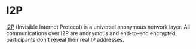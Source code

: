 # I2P

[I2P](https://i2pd.website/) (Invisible Internet Protocol) is a universal anonymous network layer.
All communications over I2P are anonymous and end-to-end encrypted, participants don't reveal their real IP addresses.
